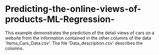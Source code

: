 # Predicting-the-online-views-of-products-ML-Regression-
This example demonstrates the prediction of the detail views of cars on a website from the information contained in the other columns of the data 'Items_Cars_Data.csv'. The file 'Data_description.csv' describes the columns.
